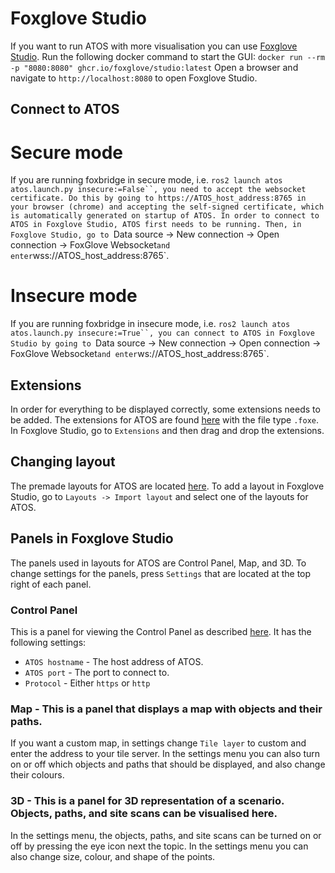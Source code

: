 # Foxglove Studio
If you want to run ATOS with more visualisation you can use [Foxglove Studio](https://github.com/foxglove/studio). 
Run the following docker command to start the GUI:
`docker run --rm -p "8080:8080" ghcr.io/foxglove/studio:latest`
Open a browser and navigate to `http://localhost:8080` to open Foxglove Studio.

## Connect to ATOS
# Secure mode
If you are running foxbridge in secure mode, i.e. `ros2 launch atos atos.launch.py insecure:=False``, you need to accept the websocket certificate. Do this by going to https://ATOS_host_address:8765 in your browser (chrome) and accepting the self-signed certificate, which is automatically generated on startup of ATOS.
In order to connect to ATOS in Foxglove Studio, ATOS first needs to be running. Then, in Foxglove Studio, go to `Data source -> New connection -> Open connection -> FoxGlove Websocket` and enter `wss://ATOS_host_address:8765`.
# Insecure mode
If you are running foxbridge in insecure mode, i.e. `ros2 launch atos atos.launch.py insecure:=True``, you can connect to ATOS in Foxglove Studio by going to `Data source -> New connection -> Open connection -> FoxGlove Websocket` and enter `ws://ATOS_host_address:8765`.

## Extensions
In order for everything to be displayed correctly, some extensions needs to be added. The extensions for ATOS are found [here](https://github.com/RI-SE/ATOS/tree/dev/plugins/foxglove) with the file type `.foxe`. In Foxglove Studio, go to `Extensions` and then drag and drop the extensions.

## Changing layout
The premade layouts for ATOS are located [here](https://github.com/RI-SE/ATOS/tree/dev/plugins/foxglove). To add a layout in Foxglove Studio, go to `Layouts -> Import layout` and select one of the layouts for ATOS.

## Panels in Foxglove Studio
The panels used in layouts for ATOS are Control Panel, Map, and 3D. To change settings for the panels, press `Settings` that are located at the top right of each panel.

### Control Panel
This is a panel for viewing the Control Panel as described [here](controlpanel.md). It has the following settings:

- `ATOS hostname` - The host address of ATOS.
- `ATOS port` - The port to connect to.
- `Protocol` - Either `https` or `http`

### Map - This is a panel that displays a map with objects and their paths.
 If you want a custom map, in settings change `Tile layer` to custom and enter the address to your tile server. In the settings menu you can also turn on or off which objects and paths that should be displayed, and also change their colours.

### 3D - This is a panel for 3D representation of a scenario. Objects, paths, and site scans can be visualised here. 
In the settings menu, the objects, paths, and site scans can be turned on or off by pressing the eye icon next the topic. In the settings menu you can also change size, colour, and shape of the points.